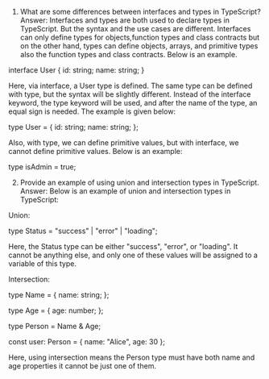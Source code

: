 1. What are some differences between interfaces and types in TypeScript?
Answer: Interfaces and types are both used to declare types in TypeScript. But the syntax and the use cases are different. Interfaces can only define types for objects,function types and class contracts but on the other hand, types can define objects, arrays, and primitive types also the function types and class contracts. Below is an example.

interface User {
id: string;
name: string;
}

Here, via interface, a User type is defined. The same type can be defined with type, but the syntax will be slightly different. Instead of the interface keyword, the type keyword will be used, and after the name of the type, an equal sign is needed. The example is given below:

type User = {
id: string;
name: string;
};

Also, with type, we can define primitive values, but with interface, we cannot define primitive values. Below is an example:

type isAdmin = true;

2. Provide an example of using union and intersection types in TypeScript. 
Answer: Below is an example of union and intersection types in TypeScript:

Union:

type Status = "success" | "error" | "loading";

Here, the Status type can be either "success", "error", or "loading". It cannot be anything else, and only one of these values will be assigned to a variable of this type.

Intersection:

type Name = {
    name: string;
};

type Age = {
    age: number;
};

type Person = Name & Age;

const user: Person = {
name: "Alice",
age: 30
};

Here, using intersection means the Person type must have both name and age properties it cannot be just one of them.
